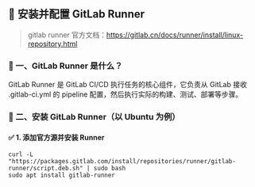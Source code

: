 ## 🚀 安装并配置 GitLab Runner

> gitlab runner 官方文档：https://gitlab.cn/docs/runner/install/linux-repository.html

### 🧱 一、GitLab Runner 是什么？
GitLab Runner 是 GitLab CI/CD 执行任务的核心组件，它负责从 GitLab 接收 .gitlab-ci.yml 的 pipeline 配置，然后执行实际的构建、测试、部署等步骤。

### 🧰 二、安装 GitLab Runner（以 Ubuntu 为例）
#### ✅ 1. 添加官方源并安装 Runner
```
curl -L "https://packages.gitlab.com/install/repositories/runner/gitlab-runner/script.deb.sh" | sudo bash
sudo apt install gitlab-runner
```